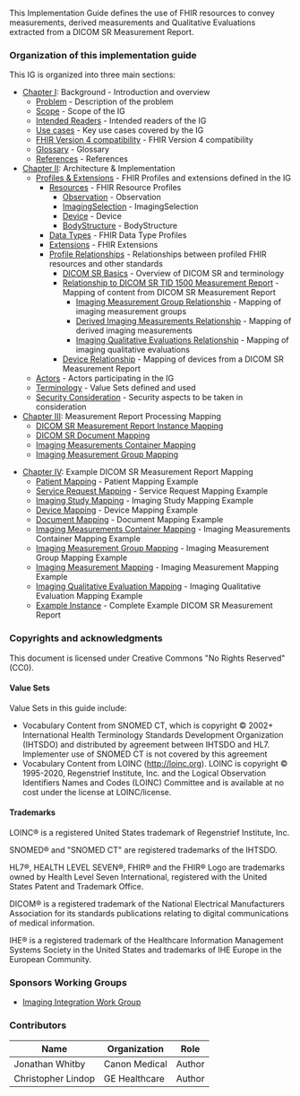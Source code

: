 This Implementation Guide defines the use of FHIR resources to convey measurements, derived measurements and  Qualitative Evaluations extracted from a DICOM SR Measurement Report.

### Organization of this implementation guide

This IG is organized into three main sections:

* [Chapter I](background.html): Background - Introduction and overview
    * [Problem](background.html#problem) - Description of the problem
    * [Scope](background.html#scope) - Scope of the IG
    * [Intended Readers](background.html#readers) - Intended readers of the IG
    * [Use cases](background.html#use-cases) - Key use cases covered by the IG
    * [FHIR Version 4 compatibility](background.html#fhir-version-4-compatibility) - FHIR Version 4 compatibility
    * [Glossary](background.html#glossary) - Glossary
    * [References](background.html#references) - References
* [Chapter II](architecture.html): Architecture & Implementation
    * [Profiles & Extensions](architecture.html#profiles) - FHIR Profiles and extensions defined in the IG
      * [Resources](architecture.html#resources) - FHIR Resource Profiles
        * [Observation](architecture.html#resource-observation) - Observation
        * [ImagingSelection](architecture.html#resource-imagingselection) - ImagingSelection
        * [Device](architecture.html#resource-device) - Device
        * [BodyStructure](architecture.html#resource-bodystructure) - BodyStructure
      * [Data Types](architecture.html#data-types) - FHIR Data Type Profiles
      * [Extensions](architecture.html#extensions) - FHIR Extensions
      * [Profile Relationships](architecture.html#relationships) - Relationships between profiled FHIR resources and other standards
        * [DICOM SR Basics](architecture.html#dicom-sr) - Overview of DICOM SR and terminology
        * [Relationship to DICOM SR TID 1500 Measurement Report](architecture.html#tid-1500) - Mapping of content from DICOM SR Measurement Report
          * [Imaging Measurement Group Relationship](architecture.html#imaging-measurement-group) - Mapping of imaging measurement groups
          * [Derived Imaging Measurements Relationship](architecture.html#derived-imaging-measurement) - Mapping of derived imaging measurements
          * [Imaging Qualitative Evaluations Relationship](architecture.html#imaging-qualitative-evalutation) - Mapping of imaging qualitative evaluations
        * [Device Relationship](architecture.html#relationship-device) - Mapping of devices from a DICOM SR Measurement Report
    * [Actors](architecture.html#actors) - Actors participating in the IG
    * [Terminology](architecture.html#terminology) - Value Sets defined and used
    * [Security Consideration](architecture.html#sec) - Security aspects to be taken in consideration
* [Chapter III](mapping.html): Measurement Report Processing Mapping
    * [DICOM SR Measurement Report Instance Mapping](mapping.html#sr_instance)
    * [DICOM SR Document Mapping](mapping.html#sr_document)
    * [Imaging Measurements Container Mapping](mapping.html#imaging_measurements_container)
    * [Imaging Measurement Group Mapping](mapping.html#imaging_measurement_group)

[comment]: <> (    * [Imaging Measurement Mapping]&#40;mapping.html#imaging_measurement&#41;)

[comment]: <> (    * [Imaging Qualitative Evaluation Mapping]&#40;mapping.html#imaging_qualitative_evaluation&#41;)

* [Chapter IV](example.html): Example DICOM SR Measurement Report Mapping
    * [Patient Mapping](example.html#example_patient) - Patient Mapping Example
    * [Service Request Mapping](example.html#example_service_request) - Service Request Mapping Example
    * [Imaging Study Mapping](example.html#example_imaging_study) - Imaging Study Mapping Example
    * [Device Mapping](example.html#example_device) - Device Mapping Example
    * [Document Mapping](example.html#example_document) - Document Mapping Example
    * [Imaging Measurements Container Mapping](example.html#example_imaging_measurement_container) - Imaging Measurements Container Mapping Example
    * [Imaging Measurement Group Mapping](example.html#example_imaging_measurement_group) - Imaging Measurement Group Mapping Example
    * [Imaging Measurement Mapping](example.html#example_imaging_measurement) - Imaging Measurement Mapping Example
    * [Imaging Qualitative Evaluation Mapping](example.html#example_imaging_qualitative_evaluation) - Imaging Qualitative Evaluation Mapping Example
    * [Example Instance](example.html#example_sr) - Complete Example DICOM SR Measurement Report

### Copyrights and acknowledgments

This document is licensed under Creative Commons "No Rights Reserved" (CC0).

#### Value Sets
Value Sets in this guide include:

* Vocabulary Content from SNOMED CT, which is copyright © 2002+ International Health Terminology Standards Development Organization (IHTSDO) and distributed by agreement between IHTSDO and HL7. Implementer use of SNOMED CT is not covered by this agreement
* Vocabulary Content from LOINC (http://loinc.org). LOINC is copyright © 1995-2020, Regenstrief Institute, Inc. and the Logical Observation Identifiers Names and Codes (LOINC) Committee and is available at no cost under the license at LOINC/license.

#### Trademarks
LOINC® is a registered United States trademark of Regenstrief Institute, Inc.

SNOMED® and "SNOMED CT" are registered trademarks of the IHTSDO.

HL7®, HEALTH LEVEL SEVEN®, FHIR® and the FHIR® Logo are trademarks owned by Health Level Seven International, registered with the United States Patent and Trademark Office.

DICOM® is a registered trademark of the National Electrical Manufacturers Association for its standards publications relating to digital communications of medical information.

IHE® is a registered trademark of the Healthcare Information Management Systems Society in the United States and trademarks of IHE Europe in the European Community.

### Sponsors Working Groups
* [Imaging Integration Work Group](http://www.hl7.org/Special/committees/imagemgt)

### Contributors

| Name | Organization | Role |
| ---- | ---- | ---- |
| Jonathan Whitby | Canon Medical | Author |
| Christopher Lindop | GE Healthcare | Author |
